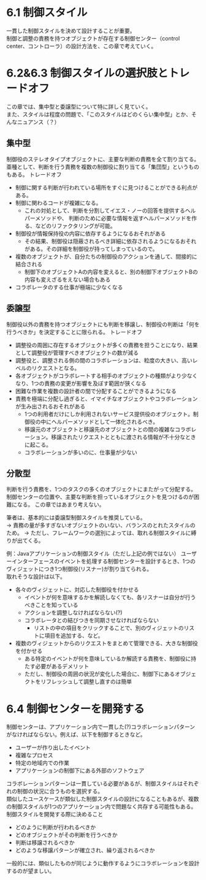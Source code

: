 # 6.1 制御スタイル
一貫した制御スタイルを決めて設計することが重要。  
制御と調整の責務を持つオブジェクトが存在する制御センター（control center、コントローラ）の設計方法を、この章で考えていく。

# 6.2&6.3 制御スタイルの選択肢とトレードオフ
この章では、集中型と委譲型について特に詳しく見ていく。  
また、スタイルは程度の問題で、「このスタイルはどのくらい集中型」とか、そんなニュアンス（？）

## 集中型
制御役のステレオタイプオブジェクトに、主要な判断の責務を全て割り当てる。  
亜種として、判断を行う責務を複数の制御役に割り当てる「集団型」というものもある。
トレードオフ
* 制御に関する判断が行われている場所をすぐに見つけることができる利点がある。
* 制御に関わるコードが複雑になる。  
    * これの対処として、判断を分割してイエス・ノーの回答を提供するヘルパーメソッドや、  判断のために必要な情報を返すヘルパーメソッドを作る、などのリファクタリングが可能。
* 制御役が情報保持役の内容に依存するようになるおそれがある
    * その結果、制御役は隠蔽されるべき詳細に依存されるようになるおそれがある。その詳細を制御役が持ってしまっているので。
* 複数のオブジェクトが、自分たちの制御役のアクションを通して、間接的に結合される
    * 制御下のオブジェクトAの内容を変えると、別の制御下オブジェクトBの内容も変えざるをえない場合もある
* コラボレータのする仕事が極端に少なくなる

## 委譲型
制御役以外の責務を持つオブジェクトにも判断を移譲し、制御役の判断は「何を行うべきか」を決定することに限られる。
トレードオフ
* 調整役の周囲に存在するオブジェクトが多くの責務を担うことになり、結果として調整役が管理すべきオブジェクトの数が減る
* 調整役と、調整される側の間のコラボレーションは、粒度の大きい、高いレベルのリクエストとなる。
* 各オブジェクトがコラボレートする相手のオブジェクトの種類がより少なくなり、1つの責務の変更が影響を及ぼす範囲が狭くなる
* 困難な作業を複数の設計者の間で分配することができるようになる
* 責務を極端に分配し過ぎると、イマイチなオブジェクトやコラボレーションが生み出されるおそれがある
    * 1つの利用者だけにしか利用されないサービス提供役のオブジェクト。制御役の中にヘルパーメソッドとして一体化されるべき。
    * 移譲元のオブジェクトと移譲先のオブジェクトとの間の複雑なコラボレーション。移譲されたリクエストとともに渡される情報が不十分なときに起こる。
    * コラボレーションが多いのに、仕事量が少ない

## 分散型
判断を行う責務を、1つのタスクの多くのオブジェクトにまたがって分配する。  
制御センターの位置や、主要な判断を担っているオブジェクトを見つけるのが困難になる。
この章ではあまり考えない。


筆者は、基本的には委譲型制御スタイルを推奨している。  
→ 責務の量が多すぎないオブジェクトのいない、バランスのとれたスタイルのため。
→ ただし、フレームワークの選別によっては、取れる制御スタイルに縛りが出てくる。

例：Javaアプリケーションの制御スタイル（ただし上記の例ではない）
ユーザーインターフェースのイベントを処理する制御センターを設計するとき、1つのヴィジェットにつき1つ制御役(リスナー)が割り当てられる。  
取れそうな設計は以下。
* 各々のヴィジェットに、対応した制御役を付かせる
    * イベントが何を意味するかを解読しなくても、各リスナーは自分が行うべきことを知っている
    * アクションを調整しなければならない(?)
    * コラボレータとの結びつきを同期させなければならない
        * リストの中の項目をクリックすることで、別のヴィジェットのリストに項目を追加する、など。
* 複数のヴィジェットからのリクエストをまとめて管理できる、大きな制御役を付かせる
    * ある特定のイベントが何を意味しているか解読する責務を、制御役に持たす必要があるデメリット
    * ただし、制御役の周囲の状況が変化した場合に、制御下にあるオブジェクトをリフレッシュして調整し直すのは簡単


# 6.4 制御センターを開発する
制御センターは、アプリケーション内で一貫した(?)コラボレーションパターンがなければならない。例えば、以下を制御するときなど。
* ユーザーが作り出したイベント
* 複雑なプロセス
* 特定の地域内での作業
* アプリケーションの制御下にある外部のソフトウェア

コラボレーションパターンは一貫している必要があるが、制御スタイルはそれぞれの制御の状況に合うものを選択する。  
類似したユースケースが類似した制御スタイルの設計になることもあるが、複数の制御スタイルが1つのアプリケーション内で問題なく共存する可能性もある。  
制御スタイルを開発する際に決めること
* どのように判断が行われるべきか
* どのオブジェクトがその判断を行うべきか
* 判断は移譲されるべきか
* どのような移譲パターンが確立され、繰り返されるべきか

一般的には、類似したものが同じように動作するようにコラボレーションを設計するのが望ましい。
